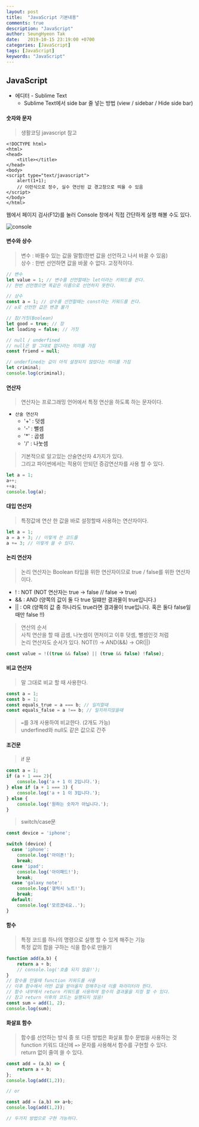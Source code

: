 ```yaml
---
layout: post
title:  "JavaScript 기본내용"
comments: true
description: "JavaScript"
author: SeungHyeon Tak
date:   2019-10-15 23:19:00 +0700
categories: [JavaScript]
tags: [JavaScript]
keywords: "JavaScript"
---
```

## JavaScript

* 에디터 - Sublime Text
  * Sublime Text에서 side bar 줄 넣는 방법 (view / sidebar / Hide side bar)

#### 숫자와 문자

> 생활코딩 javascript 참고

```
<!DOCTYPE html>
<html>
<head>
	<title></title>
</head>
<body>
<script type="text/javascript">
	alert(1+1);
	// 이런식으로 정수, 실수 연산된 값 경고창으로 띄울 수 있음
</script>
</body>
</html>
```

웹에서 페이지 검사(F12)를 눌러 Console 창에서 직접 간단하게 실행 해볼 수도 있다.

![console](https://user-images.githubusercontent.com/46446165/71642192-f3a70480-2cea-11ea-85cc-cecb527246c3.png)


#### 변수와 상수

> 변수 : 바뀔수 있는 값을 말함(한번 값을 선언하고 나서 바꿀 수 있음) <br>
> 상수 : 한번 선언하면 값을 바꿀 수 없다. 고정적이다.<br>

```javascript
// 변수
let value = 1; // 변수를 선언할때는 let이라는 키워드를 쓴다.
// 한번 선언했으면 똑같은 이름으로 선언하지 못한다.

// 상수
const a = 1; // 상수를 선언할때는 const라는 키워드를 쓴다.
// a로 선언한 값은 변경 불가

// 참/거짓(Boolean)
let good = true; // 참
let loading = false; // 거짓

// null / underfined
// null은 말 그대로 없다라는 의미를 가짐
const friend = null;

// underfined는 값이 아직 설정되지 않았다는 의미를 가짐
let criminal;
console.log(criminal);
```

#### 연산자

> 연산자는 프로그래밍 언어에서 특정 연산을 하도록 하는 문자이다. <br>

* `산술 연산자`
  * '+' : 덧셈
  * '-' : 뺄셈
  * '*' : 곱셈
  * '/'  : 나눗셈

> 기본적으로 알고있는 산술연산자 4가지가 있다. <br>
> 그리고 파이썬에서는 적용이 안되던 증감연산자를 사용 할 수 있다.

```javascript
let a = 1;
a++;
++a;
console.log(a);
```

#### 대입 연산자
> 특정값에 연산 한 값을 바로 설정할때 사용하는 연산자이다.

```javascript
let a = 1;
a = a + 3; // 이렇게 쓴 코드를
a += 3; // 이렇게 쓸 수 있다.
```

#### 논리 연산자
> 논리 연산자는 Boolean 타입을 위한 연산자이므로 true / false를 위한 연산자 이다.

* ! : NOT (NOT 연산자는 true -> false // false -> true)
* && : AND (양쪽의 값이 둘 다 true 일떄만 결과물이 true입니다.)
* || : OR (양쪽의 값 중 하나라도 true라면 결과물이 true입니다. 혹은 둘다 false일때만 false !!)

> 연산의 순서<br>
> 사칙 연산을 할 때 곱셈, 나눗셈이 먼저이고 이후 덧셈, 뺄셈인것 처럼<br>
> 논리 연산자도 순서가 있다. NOT(!) -> AND(&&) -> OR(||)<br>

```javascript
const value = !((true && false) || (true && false) !false);
```

#### 비교 연산자
> 말 그대로 비교 할 때 사용한다.

```javascript
const a = 1;
const b = 1;
const equals_true = a === b; // 일치할때
const equals_false = a !== b; // 일치하지않을때
```

> `=`를 3개 사용하여 비교한다. (2개도 가능) <br>
> underfined와 null도 같은 값으로 간주 <br>


#### 조건문

> if 문 <br>

```javascript
const a = 1;
if (a + 1 === 2){
	console.log('a + 1 이 2입니다.');
} else if (a + 1 === 3) {
	console.log('a + 1 이 3입니다.');
} else {
	console.log('원하는 숫자가 아닙니다.');
}
```

> switch/case문 <br>

```javascript
const device = 'iphone';

switch (device) {
  case 'iphone':
    console.log('아이폰!');
    break;
  case 'ipad':
    console.log('아이패드!');
    break;
  case 'galaxy note':
    console.log('갤럭시 노트!');
    break;
  default:
    console.log('모르겠네요..');
}
```

#### 함수

> 특정 코드를 하나의 명령으로 실행 할 수 있게 해주는 기능 <br>
> 특정 값의 합을 구하는 식을 함수로 만들기 <br>

```javascript
function add(a,b) {
	return a + b;
	// console.log('호출 되지 않음!');
}
// 함수를 만들때 function 키워드를 사용
// 이후 함수에서 어떤 값을 받아올지 정해주는데 이를 파라미터라 한다.
// 함수 내부에서 return 키워드를 사용하여 함수의 결과물을 지정 할 수 있다.
// 참고 return 이후의 코드는 실행되지 않음!
const sum = add(1, 2);
console.log(sum);
```

#### 화살표 함수
> 함수를 선언하는 방식 중 또 다른 방법은 화살표 함수 문법을 사용하는 것 <br>
> function 키워드 대신에 `=>` 문자를 사용해서 함수를 구현할 수 있다. <br>
> return 없이 줄여 쓸 수 있다.

```javascript
const add = (a,b) => {
	return a + b;
};
console.log(add(1,2));

// or 

const add = (a,b) => a+b;
console.log(add(1,2));

// 두가지 방법으로 구현 가능하다.
```


